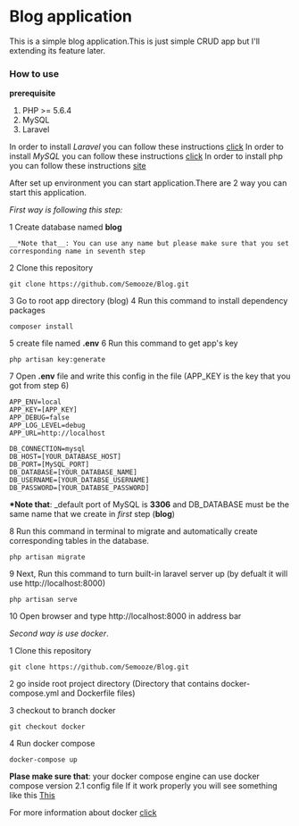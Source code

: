# Blog application

This is a simple blog application.This is just simple CRUD app but I'll extending its feature later.

### How to use

__prerequisite__

1. PHP >= 5.6.4
2. MySQL
3. Laravel

In order to install _Laravel_ you can follow these instructions [click](https://laravel.com/docs/5.4/installation)
In order to install _MySQL_ you can follow these instructions [click](https://dev.mysql.com/doc/refman/5.7/en/installing.html)
In order to install php you can follow these instructions [site](http://php.net/manual/en/install.php)


After set up environment you can start application.There are 2 way you can start this application.

_First way is following this step:_

1 Create database named __blog__

    __*Note that__: You can use any name but please make sure that you set corresponding name in seventh step

2 Clone this repository
```
git clone https://github.com/Semooze/Blog.git
```
3 Go to root app directory (blog)
4 Run this command to install dependency packages
```
composer install
```
5 create file named __.env__
6 Run this command to get app's key
```
php artisan key:generate
```
7 Open __.env__ file and write this config in the file (APP_KEY is the key that you got from step 6)
```APP_NAME=Laravel
APP_ENV=local
APP_KEY=[APP_KEY]
APP_DEBUG=false
APP_LOG_LEVEL=debug
APP_URL=http://localhost

DB_CONNECTION=mysql
DB_HOST=[YOUR_DATABASE_HOST]
DB_PORT=[MySQL_PORT]
DB_DATABASE=[YOUR_DATABASE_NAME]
DB_USERNAME=[YOUR_DATABSE_USERNAME]
DB_PASSWORD=[YOUR_DATABSE_PASSWORD]
```

__*Note that__: _default port of MySQL is __3306__ and DB_DATABASE must be the same name that we create in _first_ step (__blog__)

8 Run this command in terminal to migrate and automatically create corresponding tables in the database.
```
php artisan migrate
```
9 Next, Run this command to turn built-in laravel server up (by defualt it will use http://localhost:8000)
```
php artisan serve
```
10 Open browser and type http://localhost:8000 in address bar

_Second way is use docker_. 

1 Clone this repository
```
git clone https://github.com/Semooze/Blog.git
```

2 go inside root project directory (Directory that contains docker-compose.yml and Dockerfile files)

3 checkout to branch docker 

```
git checkout docker
```

4 Run docker compose

```
docker-compose up
```

__Plase make sure that__: your docker compose engine can use docker compose version 2.1 config file
If it work properly you will see something like this [This](assets/InitApp.PNG)

For more information about docker [click](https://www.docker.com/)
